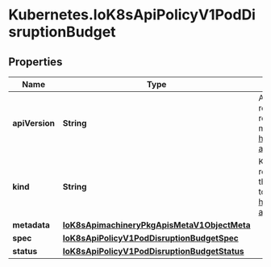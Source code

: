 # Kubernetes.IoK8sApiPolicyV1PodDisruptionBudget

## Properties

Name | Type | Description | Notes
------------ | ------------- | ------------- | -------------
**apiVersion** | **String** | APIVersion defines the versioned schema of this representation of an object. Servers should convert recognized schemas to the latest internal value, and may reject unrecognized values. More info: https://git.k8s.io/community/contributors/devel/sig-architecture/api-conventions.md#resources | [optional] 
**kind** | **String** | Kind is a string value representing the REST resource this object represents. Servers may infer this from the endpoint the client submits requests to. Cannot be updated. In CamelCase. More info: https://git.k8s.io/community/contributors/devel/sig-architecture/api-conventions.md#types-kinds | [optional] 
**metadata** | [**IoK8sApimachineryPkgApisMetaV1ObjectMeta**](IoK8sApimachineryPkgApisMetaV1ObjectMeta.md) |  | [optional] 
**spec** | [**IoK8sApiPolicyV1PodDisruptionBudgetSpec**](IoK8sApiPolicyV1PodDisruptionBudgetSpec.md) |  | [optional] 
**status** | [**IoK8sApiPolicyV1PodDisruptionBudgetStatus**](IoK8sApiPolicyV1PodDisruptionBudgetStatus.md) |  | [optional] 


